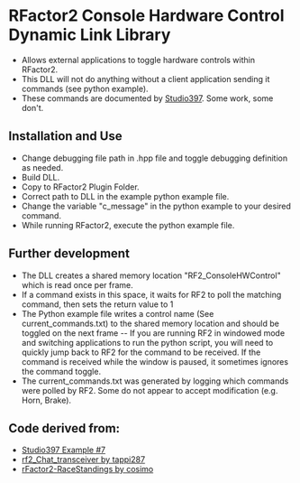 # RFactor2 Console Hardware Control Dynamic Link Library
- Allows external applications to toggle hardware controls within RFactor2.
- This DLL will not do anything without a client application sending it commands (see python example).
- These commands are documented by <a href="https://www.studio-397.com/wp-content/uploads/2016/12/rFactorInternalsPlugin.pdf" target="_new">Studio397</a>.  Some work, some don't.

## Installation and Use
- Change debugging file path in .hpp file and toggle debugging definition as needed.
- Build DLL.
- Copy to RFactor2 Plugin Folder.
- Correct path to DLL in the example python example file.
- Change the variable "c_message" in the python example to your desired command.
- While running RFactor2, execute the python example file. 

## Further development
- The DLL creates a shared memory location "RF2_ConsoleHWControl" which is read once per frame.
- If a command exists in this space, it waits for RF2 to poll the matching command, then sets the return value to 1
- The Python example file writes a control name (See current_commands.txt) to the shared memory location and should be toggled on the next frame
-- If you are running RF2 in windowed mode and switching applications to run the python script, you will need to quickly jump back to RF2 for the command to be received.  If the command is received while the window is paused, it sometimes ignores the command toggle.
- The current_commands.txt was generated by logging which commands were polled by RF2.  Some do not appear to accept modification (e.g. Horn, Brake).

## Code derived from:
- <a href="https://www.studio-397.com/modding-resources/" target="_new">Studio397 Example #7</a>
- <a href="https://github.com/tappi287/rf2_chat_transceiver" target="_new">rf2_Chat_transceiver by tappi287</a>
- <a href="https://github.com/cosimo/rFactor2-RaceStandings" target="_new">rFactor2-RaceStandings by cosimo</a>
